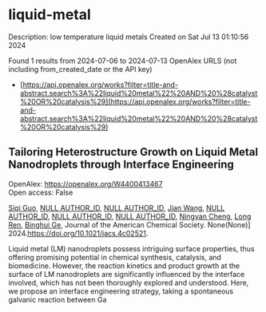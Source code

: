# liquid-metal
Description: low temperature liquid metals
Created on Sat Jul 13 01:10:56 2024

Found 1 results from 2024-07-06 to 2024-07-13
OpenAlex URLS (not including from_created_date or the API key)
- [https://api.openalex.org/works?filter=title-and-abstract.search%3A%22liquid%20metal%22%20AND%20%28catalyst%20OR%20catalysis%29](https://api.openalex.org/works?filter=title-and-abstract.search%3A%22liquid%20metal%22%20AND%20%28catalyst%20OR%20catalysis%29)

## Tailoring Heterostructure Growth on Liquid Metal Nanodroplets through Interface Engineering   

OpenAlex: https://openalex.org/W4400413467    
Open access: False
    
[Siqi Guo](https://openalex.org/A5042025291), [NULL AUTHOR_ID](https://openalex.org/A9999999999), [NULL AUTHOR_ID](https://openalex.org/A9999999999), [Jian Wang](https://openalex.org/A5101687706), [NULL AUTHOR_ID](https://openalex.org/A9999999999), [NULL AUTHOR_ID](https://openalex.org/A9999999999), [NULL AUTHOR_ID](https://openalex.org/A9999999999), [Ningyan Cheng](https://openalex.org/A5021692036), [Long Ren](https://openalex.org/A5033392797), [Binghui Ge](https://openalex.org/A5047969603), Journal of the American Chemical Society. None(None)] 2024.https://doi.org/10.1021/jacs.4c02521.
    
Liquid metal (LM) nanodroplets possess intriguing surface properties, thus offering promising potential in chemical synthesis, catalysis, and biomedicine. However, the reaction kinetics and product growth at the surface of LM nanodroplets are significantly influenced by the interface involved, which has not been thoroughly explored and understood. Here, we propose an interface engineering strategy, taking a spontaneous galvanic reaction between Ga    

    
